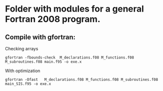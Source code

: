 # Folder with modules for a general Fortran 2008 program.

## Compile with gfortran:  
Checking arrays  
```
gfortran -fbounds-check  M_declarations.f08 M_functions.f08 M_subroutines.f08 main.f95 -o exe.x
```
With optimization  
```
gfortran -Ofast   M_declarations.f08 M_functions.f08 M_subroutines.f08 main_SIS.f95 -o exe.x
```
